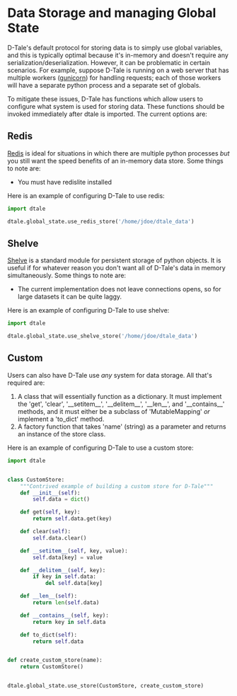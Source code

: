 # Data Storage and managing Global State
D-Tale's default protocol for storing data is to simply use global variables, and this is typically optimal because it's in-memory and doesn't require any serialization/deserialization.  However, it can be problematic in certain scenarios.  For example, suppose D-Tale is running on a web server that has multiple workers ([gunicorn](https://github.com/benoitc/gunicorn)) for handling requests; each of those workers will have a separate python process and a separate set of globals.

To mitigate these issues, D-Tale has functions which allow users to configure what system is used for storing data.  These functions should be invoked immediately after dtale is imported.  The current options are:

## Redis
[Redis](https://redislite.readthedocs.io/en/latest/) is ideal for situations in which there are multiple python processes *but* you still want the speed benefits of an in-memory data store. Some things to note are:
* You must have redislite installed

Here is an example of configuring D-Tale to use redis:
```python
import dtale

dtale.global_state.use_redis_store('/home/jdoe/dtale_data')
```

## Shelve
[Shelve](https://docs.python.org/3/library/shelve.html) is a standard module for persistent storage of python objects. It is useful if for whatever reason you don't want all of D-Tale's data in memory simultaneously. Some things to note are:
* The current implementation does not leave connections opens, so for large datasets it can be quite laggy.

Here is an example of configuring D-Tale to use shelve:
```python
import dtale

dtale.global_state.use_shelve_store('/home/jdoe/dtale_data')
```

## Custom
Users can also have D-Tale use *any* system for data storage.  All that's required are:
1. A class that will essentially function as a dictionary.  It must implement the 'get', 'clear', '\_\_setitem\_\_', '\_\_delitem\_\_', '\_\_len\_\_', and '\_\_contains\_\_' methods, and it must either be a subclass of 'MutableMapping' *or* implement a 'to_dict' method.
2. A factory function that takes 'name' (string) as a parameter and returns an instance of the store class.

Here is an example of configuring D-Tale to use a custom store:
```python
import dtale


class CustomStore:
    """Contrived example of building a custom store for D-Tale"""
    def __init__(self):
        self.data = dict()

    def get(self, key):
        return self.data.get(key)

    def clear(self):
        self.data.clear()

    def __setitem__(self, key, value):
        self.data[key] = value

    def __delitem__(self, key):
        if key in self.data:
            del self.data[key]

    def __len__(self):
        return len(self.data)

    def __contains__(self, key):
        return key in self.data

    def to_dict(self):
        return self.data


def create_custom_store(name):
    return CustomStore()


dtale.global_state.use_store(CustomStore, create_custom_store)
```

